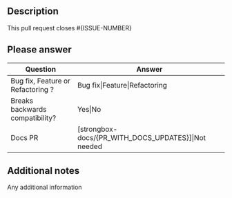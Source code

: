 ## Description

This pull request closes #{ISSUE-NUMBER}

## Please answer

| Question | Answer  |
| -------- | ------- |
| Bug fix, Feature or Refactoring ? | Bug fix\|Feature\|Refactoring |
| Breaks backwards compatibility? | Yes\|No | 
| Docs PR | [strongbox-docs/{PR_WITH_DOCS_UPDATES}]\|Not needed |  

## Additional notes

Any additional information 


[strongbox-docs]: https://github.com/strongbox/strongbox-docs